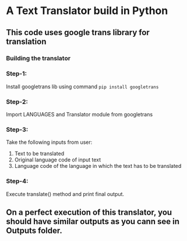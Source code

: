 # A Text Translator build in Python

## This code uses google trans library for translation

### Building the translator

### Step-1:
Install googletrans lib using command `pip install googletrans`

### Step-2:
Import LANGUAGES and Translator module from googletrans

### Step-3:
Take the following inputs from user:

1. Text to be translated
2. Original language code of input text
3. Language code of the language in which the text has to be translated

### Step-4:
Execute translate() method and print final output. 

## On a perfect execution of this translator, you should have similar outputs as you cann see in Outputs folder.
